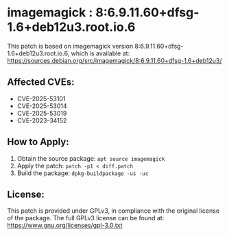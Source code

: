 # imagemagick : 8:6.9.11.60+dfsg-1.6+deb12u3.root.io.6

This patch is based on imagemagick version 8:6.9.11.60+dfsg-1.6+deb12u3.root.io.6, which is available at:
https://sources.debian.org/src/imagemagick/8:6.9.11.60+dfsg-1.6+deb12u3/

## Affected CVEs:
- CVE-2025-53101
- CVE-2025-53014
- CVE-2025-53019
- CVE-2023-34152

## How to Apply:
1. Obtain the source package: `apt source imagemagick`
2. Apply the patch: `patch -p1 < diff.patch`
3. Build the package: `dpkg-buildpackage -us -uc`

## License:
This patch is provided under GPLv3, in compliance with the original license of the package.
The full GPLv3 license can be found at: https://www.gnu.org/licenses/gpl-3.0.txt

